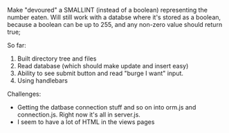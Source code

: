 

Make "devoured" a SMALLINT (instead of a boolean) representing the number eaten.  Will still work with a databse where it's stored as a boolean, because a boolean can be up to 255, and any non-zero value should return true;

So far:

1.   Built directory tree and files
2.   Read database (which should make update and insert easy)
3.   Ability to see submit button and read "burge I want" input.
4.   Using handlebars

Challenges:
*   Getting the datbase connection stuff and so on into orm.js and connection.js.  Right now it's all in server.js.
*   I seem to have a lot of HTML in the views pages
